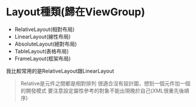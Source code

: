 # Layout種類(歸在ViewGroup) #
* RelativeLayout(相對布局)
* LinearLayout(線性布局)
* AbsoluteLayout(絕對布局)
* TableLayout(表格布局)
* FrameLayout(框架布局)

我比較常用的是RelativeLayout跟LinearLayout

> Relative是元件之間都是相對排列
> 很適合沒有設計圖，想到一個元件加一個的開發模式
> 要注意設定屬性參考的對象不能出現晚於自己(XML很重先後順序)
